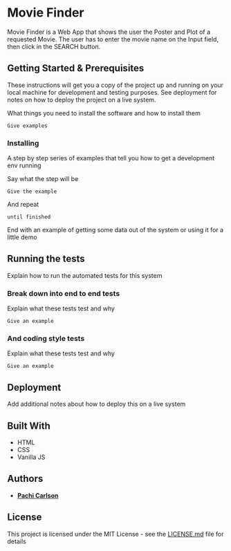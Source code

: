 # Movie Finder

Movie Finder is a Web App that shows the user the Poster and Plot of a requested Movie. The user has to enter the movie name on the Input field, then click  in the SEARCH button.

## Getting Started & Prerequisites


These instructions will get you a copy of the project up and running on your local machine for development and testing purposes. See deployment for notes on how to deploy the project on a live system.


What things you need to install the software and how to install them

```
Give examples
```

### Installing

A step by step series of examples that tell you how to get a development env running

Say what the step will be

```
Give the example
```

And repeat

```
until finished
```

End with an example of getting some data out of the system or using it for a little demo

## Running the tests

Explain how to run the automated tests for this system

### Break down into end to end tests

Explain what these tests test and why

```
Give an example
```

### And coding style tests

Explain what these tests test and why

```
Give an example
```

## Deployment

Add additional notes about how to deploy this on a live system

## Built With

* HTML
* CSS
* Vanilla JS


## Authors

* **[Pachi Carlson](https://pachi.dev)** 


## License

This project is licensed under the MIT License - see the [LICENSE.md](LICENSE.md) file for details

